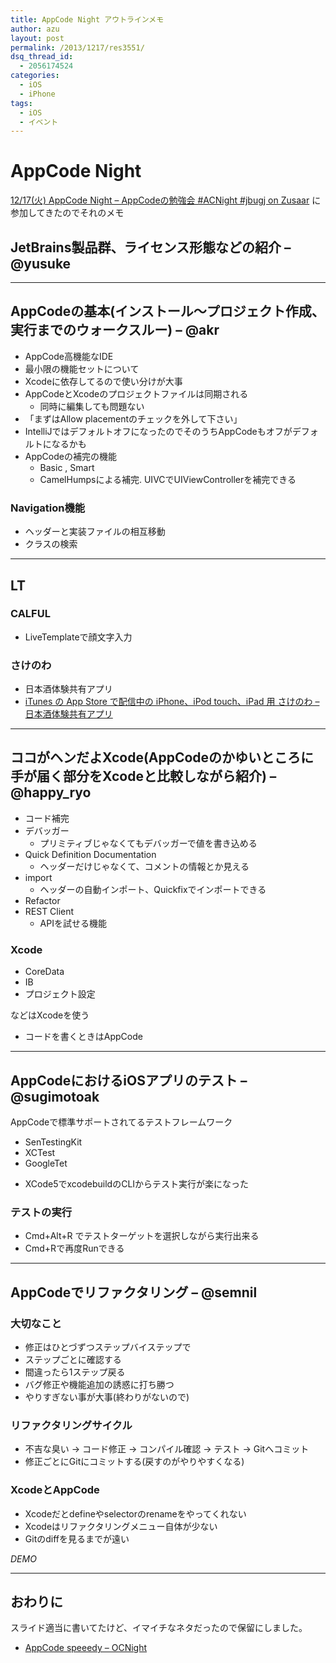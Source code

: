 ```yaml
---
title: AppCode Night アウトラインメモ
author: azu
layout: post
permalink: /2013/1217/res3551/
dsq_thread_id:
  - 2056174524
categories:
  - iOS
  - iPhone
tags:
  - iOS
  - イベント
---
```

# AppCode Night

[12/17(火) AppCode Night &#8211; AppCodeの勉強会 #ACNight #jbugj on Zusaar][1] に参加してきたのでそれのメモ

## JetBrains製品群、ライセンス形態などの紹介 &#8211; @yusuke

* * *

## AppCodeの基本(インストール〜プロジェクト作成、実行までのウォークスルー) &#8211; @akr

*   AppCode高機能なIDE
*   最小限の機能セットについて
*   Xcodeに依存してるので使い分けが大事
*   AppCodeとXcodeのプロジェクトファイルは同期される 
    *   同時に編集しても問題ない
*   「まずはAllow placementのチェックを外して下さい」
*   IntelliJではデフォルトオフになったのでそのうちAppCodeもオフがデフォルトになるかも
*   AppCodeの補完の機能 
    *   Basic , Smart
    *   CamelHumpsによる補完. UIVCでUIViewControllerを補完できる

### Navigation機能

*   ヘッダーと実装ファイルの相互移動
*   クラスの検索

* * *

## LT

### CALFUL

*   LiveTemplateで顔文字入力

### さけのわ

*   日本酒体験共有アプリ
*   [iTunes の App Store で配信中の iPhone、iPod touch、iPad 用 さけのわ &#8211; 日本酒体験共有アプリ][2]

* * *

## ココがヘンだよXcode(AppCodeのかゆいところに手が届く部分をXcodeと比較しながら紹介) &#8211; @happy_ryo

*   コード補完
*   デバッガー 
    *   プリミティブじゃなくてもデバッガーで値を書き込める
*   Quick Definition Documentation 
    *   ヘッダーだけじゃなくて、コメントの情報とか見える
*   import 
    *   ヘッダーの自動インポート、Quickfixでインポートできる
*   Refactor
*   REST Client 
    *   APIを試せる機能

### Xcode

*   CoreData
*   IB
*   プロジェクト設定

などはXcodeを使う

*   コードを書くときはAppCode

* * *

## AppCodeにおけるiOSアプリのテスト &#8211; @sugimotoak

AppCodeで標準サポートされてるテストフレームワーク

*   SenTestingKit
*   XCTest
*   GoogleTet</p> 
*   XCode5でxcodebuildのCLIからテスト実行が楽になった

### テストの実行

*   Cmd+Alt+R でテストターゲットを選択しながら実行出来る
*   Cmd+Rで再度Runできる

* * *

## AppCodeでリファクタリング &#8211; @semnil

### 大切なこと

*   修正はひとづずつステップバイステップで
*   ステップごとに確認する
*   間違ったら1ステップ戻る
*   バグ修正や機能追加の誘惑に打ち勝つ
*   やりすぎない事が大事(終わりがないので)

### リファクタリングサイクル

*   不吉な臭い -> コード修正 -> コンパイル確認 -> テスト -> Gitへコミット
*   修正ごとにGitにコミットする(戻すのがやりやすくなる)

### XcodeとAppCode

*   Xcodeだとdefineやselectorのrenameをやってくれない
*   Xcodeはリファクタリングメニュー自体が少ない
*   Gitのdiffを見るまでが遠い

*DEMO*

* * *

## おわりに

スライド適当に書いてたけど、イマイチなネタだったので保留にしました。

*   [AppCode speeedy &#8211; OCNight][3]

 [1]: http://www.zusaar.com/event/1807003 "12/17(火) AppCode Night - AppCodeの勉強会 #ACNight #jbugj on Zusaar"
 [2]: https://itunes.apple.com/jp/app/sakenowa/id725541484?mt=8&ign-mpt=uo%3D4 "iTunes の App Store で配信中の iPhone、iPod touch、iPad 用 さけのわ - 日本酒体験共有アプリ"
 [3]: https://azu.github.io//slide/ACNight/acnight.html#1 "AppCode speeedy - OCNight"